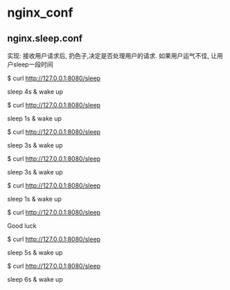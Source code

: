 nginx_conf
==========

nginx.sleep.conf
--------------
实现: 接收用户请求后, 扔色子,决定是否处理用户的请求. 如果用户运气不佳, 让用户sleep一段时间

$ curl http://127.0.0.1:8080/sleep

sleep 4s & wake up

$ curl http://127.0.0.1:8080/sleep

sleep 1s & wake up

$ curl http://127.0.0.1:8080/sleep

sleep 3s & wake up

$ curl http://127.0.0.1:8080/sleep

sleep 3s & wake up

$ curl http://127.0.0.1:8080/sleep

sleep 1s & wake up

$ curl http://127.0.0.1:8080/sleep

Good luck

$ curl http://127.0.0.1:8080/sleep

sleep 5s & wake up

$ curl http://127.0.0.1:8080/sleep

sleep 6s & wake up


